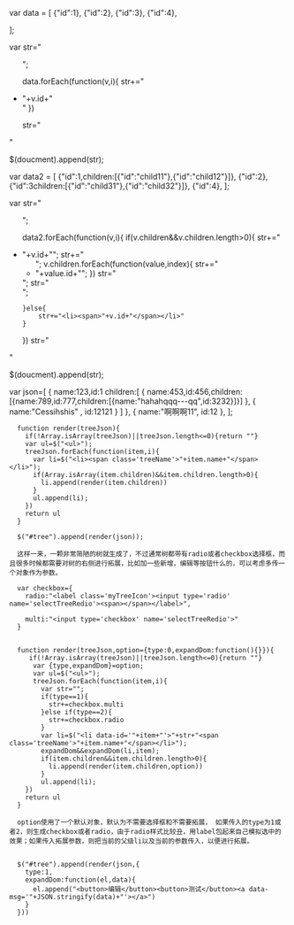var data = [
  {"id":1},
  {"id":2},
  {"id":3},
  {"id":4},
  
];

var str="<ul>";

data.forEach(function(v,i){
   str+="<li><span>"+v.id+"</span></li>"
})

str="</ul>"

$(doucment).append(str);









var data2 = [
    {"id":1,children:[{"id":"child11"},{"id":"child12"}]},
    {"id":2},
    {"id":3children:[{"id":"child31"},{"id":"child32"}]},
    {"id":4}, 
];


var str="<ul>";

data2.forEach(function(v,i){
    if(v.children&&v.children.length>0){
        str+="<li><span>"+v.id+"</span>";
        str+="<ul>";
        v.children.forEach(function(value,index){
             str+="<li><span>"+value.id+"</span>";
        })
        str="</ul>";
        str="</li>";

    }else{
        str+="<li><span>"+v.id+"</span></li>"
    }  
})
str="</ul>"

$(doucment).append(str);






var json=[
        {
          name:123,id:1
          children:[
            {
              name:453,id:456,children:[{name:789,id:777,children:[{name:"hahahqqq---qq",id:3232}]}]
            },
            {
              name:"Cessihshis" , id:12121
            }
          ]
        },
        {
          name:"啊啊啊11", id:12
        },
      ];
      

      function render(treeJson){   
        if(!Array.isArray(treeJson)||treeJson.length<=0){return ""}   
        var ul=$("<ul>");
        treeJson.forEach(function(item,i){      
          var li=$("<li><span class='treeName'>"+item.name+"</span></li>");
          if(Array.isArray(item.children)&&item.children.length>0){
            li.append(render(item.children))
          }
          ul.append(li);
        })
        return ul
      }

      $("#tree").append(render(json));

      这样一来，一颗非常简陋的树就生成了，不过通常树都带有radio或者checkbox选择框，而且很多时候都需要对树的右侧进行拓展，比如加一些新增，编辑等按钮什么的，可以考虑多传一个对象作为参数。

      var checkbox={
        radio:"<label class='myTreeIcon'><input type='radio'  name='selectTreeRedio'><span></span></label>",

        multi:"<input type='checkbox' name='selectTreeRedio'>"
      }


      function render(treeJson,option={type:0,expandDom:function(){}}){   
         if(!Array.isArray(treeJson)||treeJson.length<=0){return ""}   
          var {type,expandDom}=option;        
          var ul=$("<ul>");
          treeJson.forEach(function(item,i){
            var str="";
            if(type==1){
              str+=checkbox.multi
            }else if(type==2){
              str+=checkbox.radio
            }
            var li=$("<li data-id='"+item+"'>"+str+"<span class='treeName'>"+item.name+"</span></li>");
            expandDom&&expandDom(li,item);
            if(item.children&&item.children.length>0){
              li.append(render(item.children,option))
            }
            ul.append(li);
        })
        return ul
      }

      option使用了一个默认对象，默认为不需要选择框和不需要拓展， 如果传入的type为1或者2，则生成checkbox或者radio，由于radio样式比较丑，用label包起来自己模拟选中的效果；如果传入拓展参数，则把当前的父级li以及当前的参数传入，以便进行拓展。


      $("#tree").append(render(json,{
        type:1,
        expandDom:function(el,data){
          el.append("<button>编辑</button><button>测试</button><a data-msg='"+JSON.stringify(data)+"'></a>")
        }
      }))



